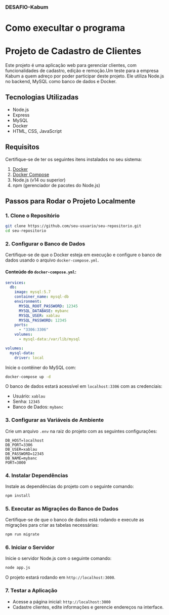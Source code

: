 ### DESAFIO-Kabum

# Como execultar o programa

# Projeto de Cadastro de Clientes

Este projeto é uma aplicação web para gerenciar clientes, com funcionalidades de cadastro, edição e remoção.Um teste para a empresa Kabum a quem adreço por poder participar deste projeto. Ele utiliza Node.js no backend, MySQL como banco de dados e Docker.

## Tecnologias Utilizadas
- Node.js
- Express
- MySQL
- Docker
- HTML, CSS, JavaScript

## Requisitos
Certifique-se de ter os seguintes itens instalados no seu sistema:

1. [Docker](https://www.docker.com/)
2. [Docker Compose](https://docs.docker.com/compose/)
3. Node.js (v14 ou superior)
4. npm (gerenciador de pacotes do Node.js)

## Passos para Rodar o Projeto Localmente

### 1. Clone o Repositório

```bash
git clone https://github.com/seu-usuario/seu-repositorio.git
cd seu-repositorio
```

### 2. Configurar o Banco de Dados

Certifique-se de que o Docker esteja em execução e configure o banco de dados usando o arquivo `docker-compose.yml`.

#### Conteúdo do `docker-compose.yml`:

```yaml
services:
  db:
    image: mysql:5.7
    container_name: mysql-db
    environment:
      MYSQL_ROOT_PASSWORD: 12345
      MYSQL_DATABASE: mybanc
      MYSQL_USER: xablau
      MYSQL_PASSWORD: 12345
    ports:
      - "3306:3306"
    volumes:
      - mysql-data:/var/lib/mysql

volumes:
  mysql-data:
    driver: local
```

Inicie o contêiner do MySQL com:

```bash
docker-compose up -d
```

O banco de dados estará acessível em `localhost:3306` com as credenciais:
- Usuário: `xablau`
- Senha: `12345`
- Banco de Dados: `mybanc`

### 3. Configurar as Variáveis de Ambiente

Crie um arquivo `.env` na raiz do projeto com as seguintes configurações:

```
DB_HOST=localhost
DB_PORT=3306
DB_USER=xablau
DB_PASSWORD=12345
DB_NAME=mybanc
PORT=3000
```

### 4. Instalar Dependências

Instale as dependências do projeto com o seguinte comando:

```bash
npm install
```

### 5. Executar as Migrações do Banco de Dados

Certifique-se de que o banco de dados está rodando e execute as migrações para criar as tabelas necessárias:

```bash
npm run migrate
```

### 6. Iniciar o Servidor

Inicie o servidor Node.js com o seguinte comando:

```bash
node app.js
```

O projeto estará rodando em `http://localhost:3000`.

### 7. Testar a Aplicação

- Acesse a página inicial: `http://localhost:3000`
- Cadastre clientes, edite informações e gerencie endereços na interface.

